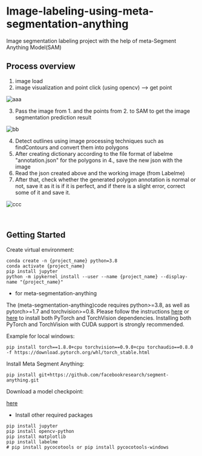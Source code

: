 # Image-labeling-using-meta-segmentation-anything
Image segmentation labeling project with the help of meta-Segment Anything Model(SAM)

## Process overview
1. image load
2. image visualization and point click (using opencv) --> get point

![aaa](https://github.com/DeepHM/Image-labeling-using-meta-segmentation-anything/assets/37736774/9428d178-5e82-4368-92dc-f622cdca604a)

3. Pass the image from 1. and the points from 2. to SAM to get the image segmentation prediction result

![bb](https://github.com/DeepHM/Image-labeling-using-meta-segmentation-anything/assets/37736774/5a40478c-9102-434a-b3d5-255c8634cf02)

4. Detect outlines using image processing techniques such as findContours and convert them into polygons
5. After creating dictionary according to the file format of labelme "annotation.json" for the polygons in 4., save the new json with the image
6. Read the json created above and the working image (from Labelme)
7. After that, check whether the generated polygon annotation is normal or not, save it as it is if it is perfect, and if there is a slight error, correct some of it and save it.

![ccc](https://github.com/DeepHM/Image-labeling-using-meta-segmentation-anything/assets/37736774/bbe9d3f6-c4ba-4a37-a7c1-bab8da9bb042)

 <br/> 
 
## Getting Started

Create virtual environment:
```
conda create -n {project_name} python=3.8
conda activate {project_name}
pip install jupyter
python -m ipykernel install --user --name {project_name} --display-name "{project_name}"
```

- for meta-segmentation-anything

The (meta-segmentation-anything)code requires python>=3.8, as well as pytorch>=1.7 and torchvision>=0.8. Please follow the instructions [here](https://pytorch.org/get-started/locally/) or [here](https://pytorch.org/get-started/previous-versions/) to install both PyTorch and TorchVision dependencies. Installing both PyTorch and TorchVision with CUDA support is strongly recommended.

Example for local windows:
```
pip install torch==1.8.0+cpu torchvision==0.9.0+cpu torchaudio==0.8.0 -f https://download.pytorch.org/whl/torch_stable.html
```

Install Meta Segment Anything:

```
pip install git+https://github.com/facebookresearch/segment-anything.git
```
Download a model checkpoint:

[here](https://github.com/facebookresearch/segment-anything#model-checkpoints)

- Install other required packages
```
pip install jupyter
pip install opencv-python
pip install matplotlib
pip install labelme
# pip install pycocotools or pip install pycocotools-windows
```
